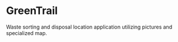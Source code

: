 # GreenTrail
Waste sorting and disposal location application utilizing pictures and specialized map.
